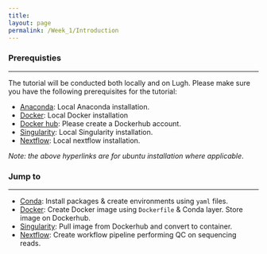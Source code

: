 ```yaml
---
title:
layout: page
permalink: /Week_1/Introduction
---
```


### Prerequisties
***
The tutorial will be conducted both locally and on Lugh. Please make sure you have the following prerequisites for the tutorial:
 - [Anaconda](https://www.anaconda.com/products/individual): Local Anaconda installation.
 - [Docker](https://docs.docker.com/engine/install/ubuntu/): Local Docker installation
 - [Docker hub](https://hub.docker.com/): Please create a Dockerhub account.
 - [Singularity](https://singularity.lbl.gov/install-linux): Local Singularity installation.
 - [Nextflow](https://www.nextflow.io/docs/latest/getstarted.html#installation): Local nextflow installation.

*Note: the above hyperlinks are for ubuntu installation where applicable*.

### Jump to
***
- [Conda](http://barrydigby.github.io/Week_1/Conda): Install packages & create environments using `yaml` files.
- [Docker](http://barrydigby.github.io/Week_1/Docker): Create Docker image using `Dockerfile` & Conda layer. Store image on Dockerhub.
- [Singularity](http://barrydigby.github.io/Week_1/Singularity): Pull image from Dockerhub and convert to container.
- [Nextflow](http://barrydigby.github.io/Week_1/Nextflow): Create workflow pipeline performing QC on sequencing reads.
